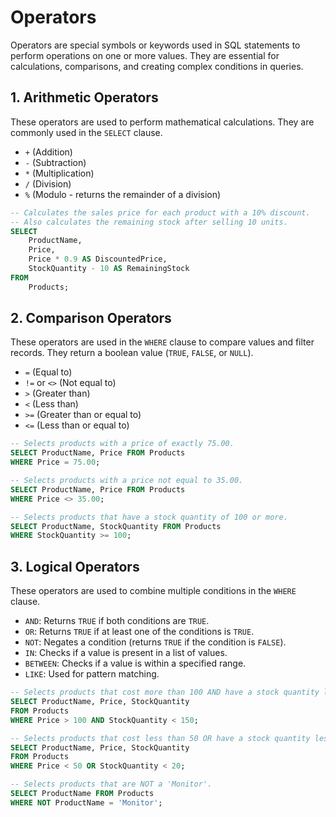 # Operators

Operators are special symbols or keywords used in SQL statements to perform operations on one or more values. They are essential for calculations, comparisons, and creating complex conditions in queries.

## **1. Arithmetic Operators**

These operators are used to perform mathematical calculations. They are commonly used in the `SELECT` clause.

  * `+` (Addition)
  * `-` (Subtraction)
  * `*` (Multiplication)
  * `/` (Division)
  * `%` (Modulo - returns the remainder of a division)

<!-- end list -->

```sql
-- Calculates the sales price for each product with a 10% discount.
-- Also calculates the remaining stock after selling 10 units.
SELECT
    ProductName,
    Price,
    Price * 0.9 AS DiscountedPrice,
    StockQuantity - 10 AS RemainingStock
FROM
    Products;
```

## **2. Comparison Operators**

These operators are used in the `WHERE` clause to compare values and filter records. They return a boolean value (`TRUE`, `FALSE`, or `NULL`).

  * `=` (Equal to)
  * `!=` or `<>` (Not equal to)
  * `>` (Greater than)
  * `<` (Less than)
  * `>=` (Greater than or equal to)
  * `<=` (Less than or equal to)

<!-- end list -->

```sql
-- Selects products with a price of exactly 75.00.
SELECT ProductName, Price FROM Products
WHERE Price = 75.00;

-- Selects products with a price not equal to 35.00.
SELECT ProductName, Price FROM Products
WHERE Price <> 35.00;

-- Selects products that have a stock quantity of 100 or more.
SELECT ProductName, StockQuantity FROM Products
WHERE StockQuantity >= 100;
```

## **3. Logical Operators**

These operators are used to combine multiple conditions in the `WHERE` clause.

  * `AND`: Returns `TRUE` if both conditions are `TRUE`.
  * `OR`: Returns `TRUE` if at least one of the conditions is `TRUE`.
  * `NOT`: Negates a condition (returns `TRUE` if the condition is `FALSE`).
  * `IN`: Checks if a value is present in a list of values.
  * `BETWEEN`: Checks if a value is within a specified range.
  * `LIKE`: Used for pattern matching.

<!-- end list -->

```sql
-- Selects products that cost more than 100 AND have a stock quantity less than 150.
SELECT ProductName, Price, StockQuantity
FROM Products
WHERE Price > 100 AND StockQuantity < 150;

-- Selects products that cost less than 50 OR have a stock quantity less than 20.
SELECT ProductName, Price, StockQuantity
FROM Products
WHERE Price < 50 OR StockQuantity < 20;

-- Selects products that are NOT a 'Monitor'.
SELECT ProductName FROM Products
WHERE NOT ProductName = 'Monitor';
```
